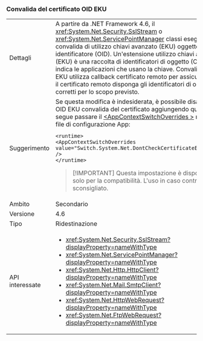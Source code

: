 ### <a name="certificate-eku-oid-validation"></a>Convalida del certificato OID EKU

|   |   |
|---|---|
|Dettagli|A partire da .NET Framework 4.6, il <xref:System.Net.Security.SslStream> o <xref:System.Net.ServicePointManager> classi eseguono la convalida di utilizzo chiavi avanzato (EKU) oggetto identificatore (OID). Un'estensione utilizzo chiavi avanzato (EKU) è una raccolta di identificatori di oggetto (OID) che indica le applicazioni che usano la chiave. Convalida OID EKU utilizza callback certificato remoto per assicurarsi che il certificato remoto disponga gli identificatori di oggetto corretti per lo scopo previsto.|
|Suggerimento|Se questa modifica è indesiderata, è possibile disabilitare OID EKU convalida del certificato aggiungendo quanto segue passare il [ \<AppContextSwitchOverrides >](~/docs/framework/configure-apps/file-schema/runtime/appcontextswitchoverrides-element.md) nel [ ` ](~/docs/framework/configure-apps/file-schema/runtime/runtime-element.md) del file di configurazione App:<pre><code class="language-xml">&lt;runtime&gt;&#13;&#10;&lt;AppContextSwitchOverrides&#13;&#10;value=&quot;Switch.System.Net.DontCheckCertificateEKUs=true&quot; /&gt;&#13;&#10;&lt;/runtime&gt;&#13;&#10;</code></pre> <blockquote> [!IMPORTANT] Questa impostazione è disponibile solo per la compatibilità. L'uso in caso contrario, è sconsigliato.</blockquote> |
|Ambito|Secondario|
|Versione|4.6|
|Tipo|Ridestinazione|
|API interessate|<ul><li><xref:System.Net.Security.SslStream?displayProperty=nameWithType></li><li><xref:System.Net.ServicePointManager?displayProperty=nameWithType></li><li><xref:System.Net.Http.HttpClient?displayProperty=nameWithType></li><li><xref:System.Net.Mail.SmtpClient?displayProperty=nameWithType></li><li><xref:System.Net.HttpWebRequest?displayProperty=nameWithType></li><li><xref:System.Net.FtpWebRequest?displayProperty=nameWithType></li></ul>|

